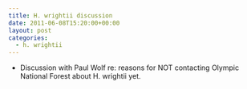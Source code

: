 ```yaml
---
title: H. wrightii discussion
date: 2011-06-08T15:20:00+00:00
layout: post
categories:
  - h. wrightii
---
```

  * Discussion with Paul Wolf re: reasons for NOT contacting Olympic National Forest about H. wrightii yet.

